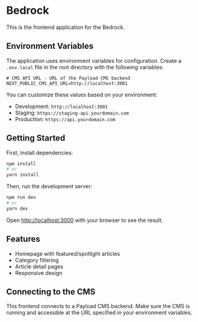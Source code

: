 # Bedrock

This is the frontend application for the Bedrock.

## Environment Variables

The application uses environment variables for configuration. Create a `.env.local` file in the root directory with the following variables:

```
# CMS API URL - URL of the Payload CMS backend
NEXT_PUBLIC_CMS_API_URL=http://localhost:3001
```

You can customize these values based on your environment:

- Development: `http://localhost:3001`
- Staging: `https://staging-api.yourdomain.com`
- Production: `https://api.yourdomain.com`

## Getting Started

First, install dependencies:

```bash
npm install
# or
yarn install
```

Then, run the development server:

```bash
npm run dev
# or
yarn dev
```

Open [http://localhost:3000](http://localhost:3000) with your browser to see the result.

## Features

- Homepage with featured/spotlight articles
- Category filtering
- Article detail pages
- Responsive design

## Connecting to the CMS

This frontend connects to a Payload CMS backend. Make sure the CMS is running and accessible at the URL specified in your environment variables. 